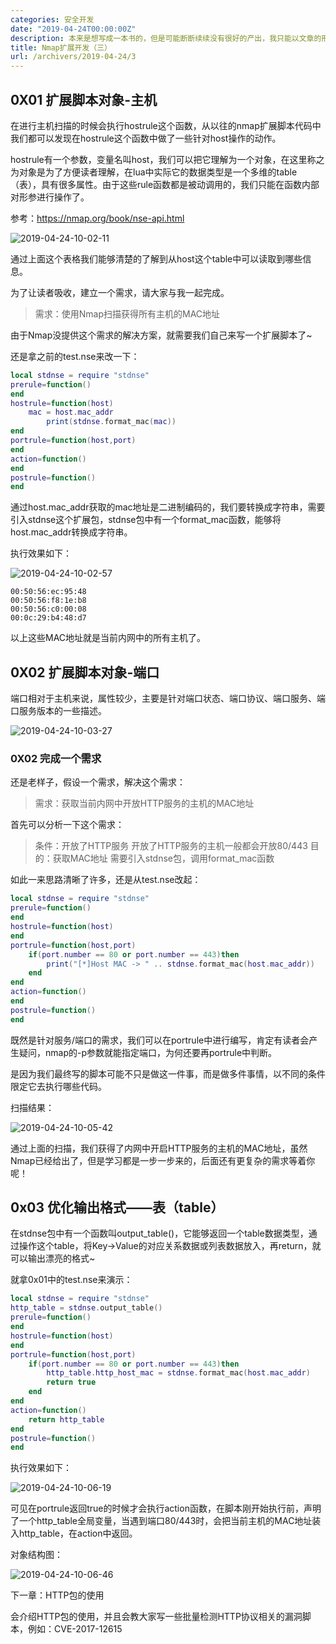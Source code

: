 ```yaml
---
categories: 安全开发
date: "2019-04-24T00:00:00Z"
description: 本来是想写成一本书的，但是可能断断续续没有很好的产出，我只能以文章的形式分享出来了，希望我的研究成果能够给大家带来便利。—— 作者：倾旋
title: Nmap扩展开发（三）
url: /archivers/2019-04-24/3
---
```


## 0X01 扩展脚本对象-主机


在进行主机扫描的时候会执行hostrule这个函数，从以往的nmap扩展脚本代码中我们都可以发现在hostrule这个函数中做了一些针对host操作的动作。

hostrule有一个参数，变量名叫host，我们可以把它理解为一个对象，在这里称之为对象是为了方便读者理解，在lua中实际它的数据类型是一个多维的table（表），具有很多属性。由于这些rule函数都是被动调用的，我们只能在函数内部对形参进行操作了。

参考：https://nmap.org/book/nse-api.html

![2019-04-24-10-02-11](../../../static/images/6e7b0678-4f5f-11ec-bf1a-00d861bf4abb.png)

通过上面这个表格我们能够清楚的了解到从host这个table中可以读取到哪些信息。

为了让读者吸收，建立一个需求，请大家与我一起完成。

> 需求：使用Nmap扫描获得所有主机的MAC地址

由于Nmap没提供这个需求的解决方案，就需要我们自己来写一个扩展脚本了~

还是拿之前的test.nse来改一下：

```lua
local stdnse = require "stdnse"
prerule=function()
end
hostrule=function(host)
	mac = host.mac_addr
        print(stdnse.format_mac(mac))
end
portrule=function(host,port)
end
action=function()
end
postrule=function()
end
```

通过host.mac_addr获取的mac地址是二进制编码的，我们要转换成字符串，需要引入stdnse这个扩展包，stdnse包中有一个format_mac函数，能够将host.mac_addr转换成字符串。

执行效果如下：

![2019-04-24-10-02-57](../../../static/images/6ebb6fce-4f5f-11ec-8628-00d861bf4abb.png)


```
00:50:56:ec:95:48
00:50:56:f8:1e:b8
00:50:56:c0:00:08
00:0c:29:b4:48:d7
```

以上这些MAC地址就是当前内网中的所有主机了。

## 0X02 扩展脚本对象-端口

端口相对于主机来说，属性较少，主要是针对端口状态、端口协议、端口服务、端口服务版本的一些描述。

![2019-04-24-10-03-27](../../../static/images/6effee2e-4f5f-11ec-913d-00d861bf4abb.png)

### 0X02 完成一个需求

还是老样子，假设一个需求，解决这个需求：

> 需求：获取当前内网中开放HTTP服务的主机的MAC地址


首先可以分析一下这个需求：

>条件：开放了HTTP服务
>开放了HTTP服务的主机一般都会开放80/443
>目的：获取MAC地址
>需要引入stdnse包，调用format_mac函数

如此一来思路清晰了许多，还是从test.nse改起：

```lua
local stdnse = require "stdnse"
prerule=function()
end
hostrule=function(host)
end
portrule=function(host,port)
	if(port.number == 80 or port.number == 443)then
		print("[*]Host MAC -> " .. stdnse.format_mac(host.mac_addr))
	end
end
action=function()
end
postrule=function()
end
```

既然是针对服务/端口的需求，我们可以在portrule中进行编写，肯定有读者会产生疑问，nmap的-p参数就能指定端口，为何还要再portrule中判断。

是因为我们最终写的脚本可能不只是做这一件事，而是做多件事情，以不同的条件限定它去执行哪些代码。

扫描结果：

![2019-04-24-10-05-42](../../../static/images/6f412b14-4f5f-11ec-a638-00d861bf4abb.png)

通过上面的扫描，我们获得了内网中开启HTTP服务的主机的MAC地址，虽然Nmap已经给出了，但是学习都是一步一步来的，后面还有更复杂的需求等着你呢！

## 0x03 优化输出格式——表（table）

在stdnse包中有一个函数叫output_table()，它能够返回一个table数据类型，通过操作这个table，将Key->Value的对应关系数据或列表数据放入，再return，就可以输出漂亮的格式~

就拿0x01中的test.nse来演示：

```lua
local stdnse = require "stdnse"
http_table = stdnse.output_table()
prerule=function()
end
hostrule=function(host)
end
portrule=function(host,port)
	if(port.number == 80 or port.number == 443)then
		http_table.http_host_mac = stdnse.format_mac(host.mac_addr)
		return true
	end
end
action=function()
	return http_table
end
postrule=function()
end
```

执行效果如下：

![2019-04-24-10-06-19](../../../static/images/6f815d4c-4f5f-11ec-a1fb-00d861bf4abb.png)

可见在portrule返回true的时候才会执行action函数，在脚本刚开始执行前，声明了一个http_table全局变量，当遇到端口80/443时，会把当前主机的MAC地址装入http_table，在action中返回。



对象结构图：

![2019-04-24-10-06-46](../../../static/images/6fc0b96a-4f5f-11ec-806a-00d861bf4abb.png)

下一章：HTTP包的使用

会介绍HTTP包的使用，并且会教大家写一些批量检测HTTP协议相关的漏洞脚本，例如：CVE-2017-12615

